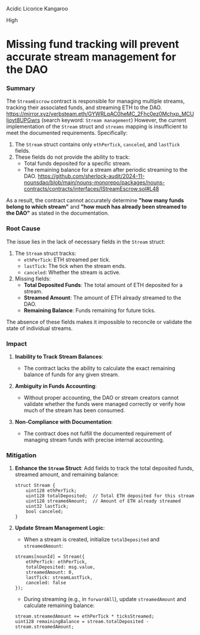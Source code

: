 Acidic Licorice Kangaroo

High

# Missing fund tracking will prevent accurate stream management for the DAO

### Summary

The `StreamEscrow` contract is responsible for managing multiple streams, tracking their associated funds, and streaming ETH to the DAO. 
https://mirror.xyz/verbsteam.eth/GYWRLqAC0heMC_2Fhc0ez0Mchxp_MCUIjoyt8UPGwrs
(search keyword: `Stream management`)
However, the current implementation of the `Stream` struct and `streams` mapping is insufficient to meet the documented requirements. Specifically:
1. The `Stream` struct contains only `ethPerTick`, `canceled`, and `lastTick` fields.
2. These fields do not provide the ability to track:
   - Total funds deposited for a specific stream.
   - The remaining balance for a stream after periodic streaming to the DAO.
https://github.com/sherlock-audit/2024-11-nounsdao/blob/main/nouns-monorepo/packages/nouns-contracts/contracts/interfaces/IStreamEscrow.sol#L48

As a result, the contract cannot accurately determine **"how many funds belong to which stream"** and **"how much has already been streamed to the DAO"** as stated in the documentation.

### Root Cause

The issue lies in the lack of necessary fields in the `Stream` struct:
1. The `Stream` struct tracks:
   - `ethPerTick`: ETH streamed per tick.
   - `lastTick`: The tick when the stream ends.
   - `canceled`: Whether the stream is active.
2. Missing fields:
   - **Total Deposited Funds**: The total amount of ETH deposited for a stream.
   - **Streamed Amount**: The amount of ETH already streamed to the DAO.
   - **Remaining Balance**: Funds remaining for future ticks.

The absence of these fields makes it impossible to reconcile or validate the state of individual streams.

### Impact

1. **Inability to Track Stream Balances**:
   - The contract lacks the ability to calculate the exact remaining balance of funds for any given stream.

2. **Ambiguity in Funds Accounting**:
   - Without proper accounting, the DAO or stream creators cannot validate whether the funds were managed correctly or verify how much of the stream has been consumed.

3. **Non-Compliance with Documentation**:
   - The contract does not fulfill the documented requirement of managing stream funds with precise internal accounting.

### Mitigation

1. **Enhance the `Stream` Struct**:
   Add fields to track the total deposited funds, streamed amount, and remaining balance:
   ```solidity
   struct Stream {
       uint128 ethPerTick;
       uint128 totalDeposited;  // Total ETH deposited for this stream
       uint128 streamedAmount;  // Amount of ETH already streamed
       uint32 lastTick;
       bool canceled;
   }
   ```

2. **Update Stream Management Logic**:
   - When a stream is created, initialize `totalDeposited` and `streamedAmount`:
   ```solidity
   streams[nounId] = Stream({
       ethPerTick: ethPerTick,
       totalDeposited: msg.value,
       streamedAmount: 0,
       lastTick: streamLastTick,
       canceled: false
   });
   ```

   - During streaming (e.g., in `forwardAll`), update `streamedAmount` and calculate remaining balance:
   ```solidity
   stream.streamedAmount += ethPerTick * ticksStreamed;
   uint128 remainingBalance = stream.totalDeposited - stream.streamedAmount;
   ```
